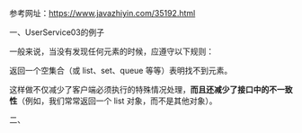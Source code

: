 
参考网址：https://www.javazhiyin.com/35192.html

一、UserService03的例子

一般来说，当没有发现任何元素的时候，应遵守以下规则：

返回一个空集合（或 list、set、queue 等等）表明找不到元素。

这样做不仅减少了客户端必须执行的特殊情况处理，**而且还减少了接口中的不一致性**（例如，我们常常返回一个 list 对象，而不是其他对象）。

二、